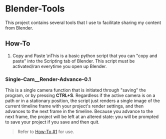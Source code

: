 # Blender-Tools
This project contains several tools that I use to facilitate sharing my content from Blender.

## How-To
1. Copy and Paste
\nThis is a basic python script that you can "copy and paste" into the Scripting tab of Blender. This script must be activated/ran everytime you open up Blender.


### Single-Cam__Render-Advance-0.1
This is a single camera function that is initiated through "saving" the program, or by pressing **CTRL+S**.
Regardless if the active camera is on a path or in a stationary position, the script just renders a single image of the current timeline frame with your project's render settings, and then advances to the next frame in the timeline. Because you advance to the next frame, the project will be left at an altered state: you will be prompted to save your project if you save and then quit.
> Refer to [How-To #1](how-to) for use.